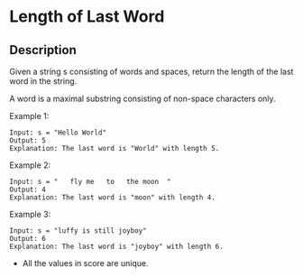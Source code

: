 # Length of Last Word
## Description

Given a string s consisting of words and spaces, return the length of the last word in the string.

A word is a maximal 
substring
 consisting of non-space characters only.



Example 1:

```
Input: s = "Hello World"
Output: 5
Explanation: The last word is "World" with length 5.
```

Example 2:

```
Input: s = "   fly me   to   the moon  "
Output: 4
Explanation: The last word is "moon" with length 4.
```

Example 3:

```
Input: s = "luffy is still joyboy"
Output: 6
Explanation: The last word is "joyboy" with length 6.
```

- All the values in score are unique.